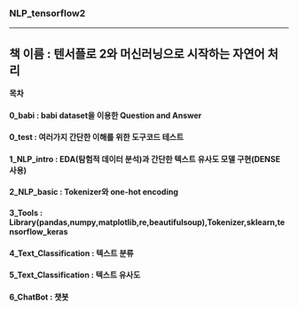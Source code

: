 ### NLP_tensorflow2
----
## 책 이름 : 텐서플로 2와 머신러닝으로 시작하는 자연어 처리
**목차**
  #### 0_babi : babi dataset을 이용한 Question and Answer
  #### 0_test : 여러가지 간단한 이해를 위한 도구코드 테스트
  #### 1_NLP_intro : EDA(탐험적 데이터 분석)과 간단한 텍스트 유사도 모델 구현(DENSE 사용)
  #### 2_NLP_basic : Tokenizer와 one-hot encoding 
  #### 3_Tools : Library(pandas,numpy,matplotlib,re,beautifulsoup),Tokenizer,sklearn,tensorflow_keras
#### 4_Text_Classification : 텍스트 분류
#### 5_Text_Classification : 텍스트 유사도
#### 6_ChatBot : 챗봇
